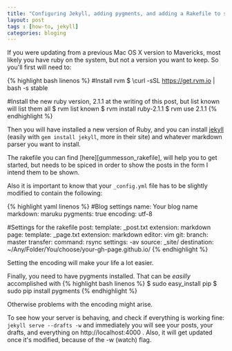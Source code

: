 ```yaml
---
title: "Configuring Jekyll, adding pygments, and adding a Rakefile to spice it all. On Mac OS X Mavericks."
layout: post
tags : [how-to, jekyll]
categories: bloging
---
```

If you were updating from a previous Mac OS X version to Mavericks, most likely you have ruby on the system, but not a version you want to keep. So you'll first will need to:

{% highlight bash linenos %}
#Install rvm
$ \curl -sSL https://get.rvm.io | bash -s stable

#Install the new ruby version, 2.1.1 at the writing of this post, but list known will list them all
$ rvm list known
$ rvm install ruby-2.1.1
$ rvm use 2.1.1
{% endhighlight %}

Then you will have installed a new version of Ruby, and you can install [jekyll][jekyll] (easily with `gem install jekyll`, more in their site) and whatever markdown parser you want to install.

The rakefile you can find [here][gummesson_rakefile], will help you to get started, but needs to be spiced in order to show the posts in the form I intend them to be shown.

Also it is important to know that your `_config.yml` file has to be slightly modified to contain the following:

{% highlight yaml linenos  %}
#Blog settings
name: Your blog name
markdown: maruku
pygments: true
encoding: utf-8

#Settings for the rakefile
post:
  template: _post.txt
  extension: markdown
page:
  template: _page.txt
  extension: markdown
editor: vim
git:
  branch: master
transfer:
  command: rsync
  settings: -av
  source: _site/
  destination: ~/Any/Folder/You/choose/your-gh-page.github.io/
{% endhighlight %}

Setting the encoding will make your life a lot easier.

Finally, you need to have pygments installed. That can be _easilly_ accomplished with
{% highlight bash linenos %}
$ sudo easy_install pip
$ sudo pip install pygments
{% endhighlight %}

Otherwise problems with the encoding might arise.

To see how your server is behaving, and check if everything is working fine:
`jekyll serve --drafts -w`
and immediately you will see your posts, your drafts, and everything on http://localhost:4000 . Also, it  will get updated once it's modified, because of the -w (watch) flag.

[jekyll]: http://jekyllrb.com/
[gumesson_rakefile]: https://github.com/gummesson/jekyll-rake-boilerplate/blob/master/Rakefile
